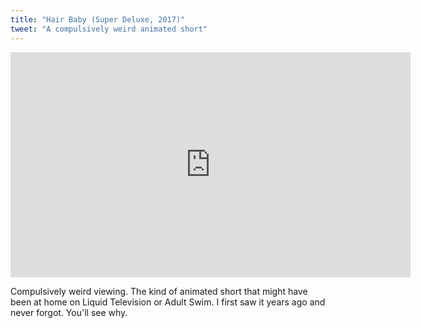 ```yaml
---
title: "Hair Baby (Super Deluxe, 2017)"
tweet: "A compulsively weird animated short"
---
```

<iframe src="https://player.vimeo.com/video/207842411?h=b3a5d0fead" width="640" height="360" frameborder="0" allow="autoplay; fullscreen; picture-in-picture" allowfullscreen></iframe>

Compulsively weird viewing. The kind of animated short that might have been at home on Liquid Television or Adult Swim. I first saw it years ago and never forgot. You'll see why. 



